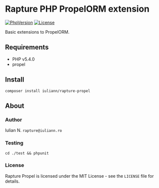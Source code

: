 # Rapture PHP PropelORM extension

[![PhpVersion](https://img.shields.io/badge/php-5.4.0-orange.svg?style=flat-square)](#)
[![License](https://img.shields.io/badge/license-MIT-blue.svg?style=flat-square)](#)

Basic extensions to PropelORM.

## Requirements

- PHP v5.4.0
- propel

## Install

```
composer install iuliann/rapture-propel
```

## About

### Author

Iulian N. `rapture@iuliann.ro`

### Testing

```
cd ./test && phpunit
```

### License

Rapture Propel is licensed under the MIT License - see the `LICENSE` file for details.
